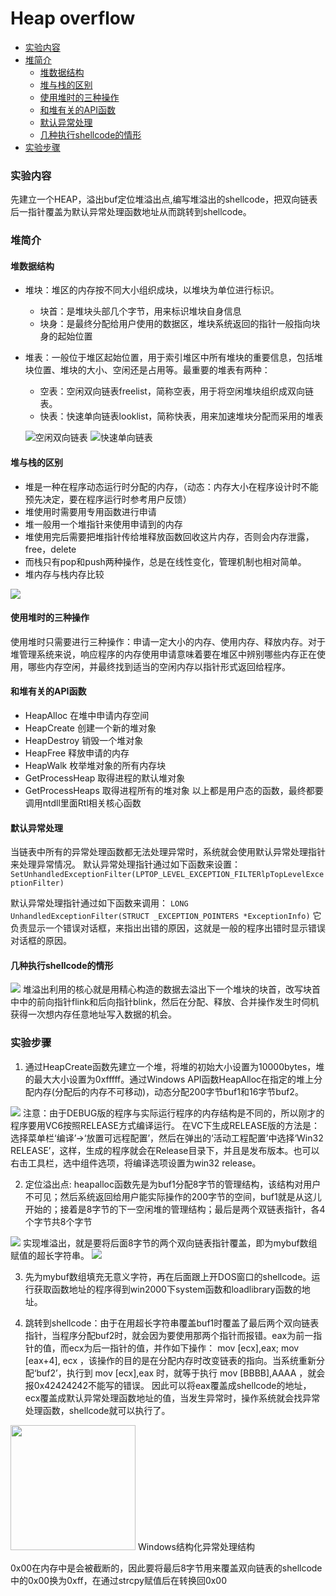 # Heap overflow

* [实验内容](#实验内容)
* [堆简介](#堆简介)
    * [堆数据结构](#堆数据结构)
    * [堆与栈的区别](#堆与栈的区别)
    * [使用堆时的三种操作](#使用堆时的三种操作)
    * [和堆有关的API函数](#和堆有关的API函数)
    * [默认异常处理](#默认异常处理)
    * [几种执行shellcode的情形](#几种执行shellcode的情形)
* [实验步骤](#实验步骤)

### 实验内容
先建立一个HEAP，溢出buf定位堆溢出点,编写堆溢出的shellcode，把双向链表后一指针覆盖为默认异常处理函数地址从而跳转到shellcode。

### 堆简介

#### 堆数据结构
- 堆块：堆区的内存按不同大小组织成块，以堆块为单位进行标识。
	- 块首：是堆块头部几个字节，用来标识堆块自身信息
	- 块身：是最终分配给用户使用的数据区，堆块系统返回的指针一般指向块身的起始位置
- 堆表：一般位于堆区起始位置，用于索引堆区中所有堆块的重要信息，包括堆块位置、堆块的大小、空闲还是占用等。最重要的堆表有两种：
	- 空表：空闲双向链表freelist，简称空表，用于将空闲堆块组织成双向链表。
	- 快表：快速单向链表looklist，简称快表，用来加速堆块分配而采用的堆表
    
    <img src='https://pic.downk.cc/item/5e7d5bc2504f4bcb041382d9.jpg'/>空闲双向链表
    <img src='https://pic.downk.cc/item/5e7d5cc0504f4bcb0413eb24.jpg'/>快速单向链表


#### 堆与栈的区别
- 堆是一种在程序动态运行时分配的内存，（动态：内存大小在程序设计时不能预先决定，要在程序运行时参考用户反馈）
- 堆使用时需要用专用函数进行申请
- 堆一般用一个堆指针来使用申请到的内存
- 堆使用完后需要把堆指针传给堆释放函数回收这片内存，否则会内存泄露，free，delete
- 而栈只有pop和push两种操作，总是在线性变化，管理机制也相对简单。
- 堆内存与栈内存比较
<img src='https://pic.downk.cc/item/5e7d58d7504f4bcb04121475.jpg'/>

#### 使用堆时的三种操作
使用堆时只需要进行三种操作：申请一定大小的内存、使用内存、释放内存。对于堆管理系统来说，响应程序的内存使用申请意味着要在堆区中辨别哪些内存正在使用，哪些内存空闲，并最终找到适当的空闲内存以指针形式返回给程序。
#### 和堆有关的API函数
- HeapAlloc 在堆中申请内存空间 
- HeapCreate 创建一个新的堆对象 
- HeapDestroy 销毁一个堆对象 
- HeapFree 释放申请的内存 
- HeapWalk 枚举堆对象的所有内存块 
- GetProcessHeap 取得进程的默认堆对象 
- GetProcessHeaps 取得进程所有的堆对象
以上都是用户态的函数，最终都要调用ntdll里面Rtl相关核心函数

#### 默认异常处理
当链表中所有的异常处理函数都无法处理异常时，系统就会使用默认异常处理指针来处理异常情况。
默认异常处理指针通过如下函数来设置：
`SetUnhandledExceptionFilter(LPTOP_LEVEL_EXCEPTION_FILTERlpTopLevelExceptionFilter)`

默认异常处理指针通过如下函数来调用：
`LONG UnhandledExceptionFilter(STRUCT _EXCEPTION_POINTERS *ExceptionInfo)`
它负责显示一个错误对话框，来指出出错的原因，这就是一般的程序出错时显示错误对话框的原因。

#### 几种执行shellcode的情形
<img src='https://pic.downk.cc/item/5e7d5a44504f4bcb0412cc02.jpg'/>
堆溢出利用的核心就是用精心构造的数据去溢出下一个堆块的块首，改写块首中中的前向指针flink和后向指针blink，然后在分配、释放、合并操作发生时伺机获得一次想内存任意地址写入数据的机会。

### 实验步骤
1. 通过HeapCreate函数先建立一个堆，将堆的初始大小设置为10000bytes，堆的最大大小设置为0xfffff。通过Windows API函数HeapAlloc在指定的堆上分配内存(分配后的内存不可移动)，动态分配200字节buf1和16字节buf2。
<img src='https://pic.downk.cc/item/5e7d5b7e504f4bcb041363b9.jpg'/>
注意：由于DEBUG版的程序与实际运行程序的内存结构是不同的，所以刚才的程序要用VC6按照RELEASE方式编译运行。
在VC下生成RELEASE版的方法是：选择菜单栏‘编译’→‘放置可远程配置’，然后在弹出的‘活动工程配置’中选择‘Win32 RELEASE’，这样，生成的程序就会在Release目录下，并且是发布版本。也可以右击工具栏，选中组件选项，将编译选项设置为win32 release。

2. 定位溢出点:
heapalloc函数先是为buf1分配8字节的管理结构，该结构对用户不可见；然后系统返回给用户能实际操作的200字节的空间，buf1就是从这儿开始的；接着是8字节的下一空闲堆的管理结构；最后是两个双链表指针，各4个字节共8个字节
<img src='https://pic.downk.cc/item/5e7d5cfb504f4bcb04140719.jpg'/>
实现堆溢出，就是要将后面8字节的两个双向链表指针覆盖，即为mybuf数组赋值的超长字符串。
<img src='https://pic.downk.cc/item/5e7d5d8b504f4bcb04144497.jpg'/>

3. 先为mybuf数组填充无意义字符，再在后面跟上开DOS窗口的shellcode。运行获取函数地址的程序得到win2000下system函数和loadlibrary函数的地址。

4. 跳转到shellcode：由于在用超长字符串覆盖buf1时覆盖了最后两个双向链表指针，当程序分配buf2时，就会因为要使用那两个指针而报错。eax为前一指针的值，而ecx为后一指针的值，并作如下操作： mov [ecx],eax; mov [eax+4], ecx ，该操作的目的是在分配内存时改变链表的指向。当系统重新分配‘buf2’，执行到 mov [ecx],eax 时，就等于执行 mov [BBBB],AAAA ，就会报0x42424242不能写的错误。
因此可以将eax覆盖成shellcode的地址，ecx覆盖成默认异常处理函数地址的值，当发生异常时，操作系统就会找异常处理函数，shellcode就可以执行了。
<img heigh=250 width=200 src='https://pic.downk.cc/item/5e7d5e9e504f4bcb0414d24a.jpg'/>
Windows结构化异常处理结构

0x00在内存中是会被截断的，因此要将最后8字节用来覆盖双向链表的shellcode中的0x00换为0xff，在通过strcpy赋值后在转换回0x00